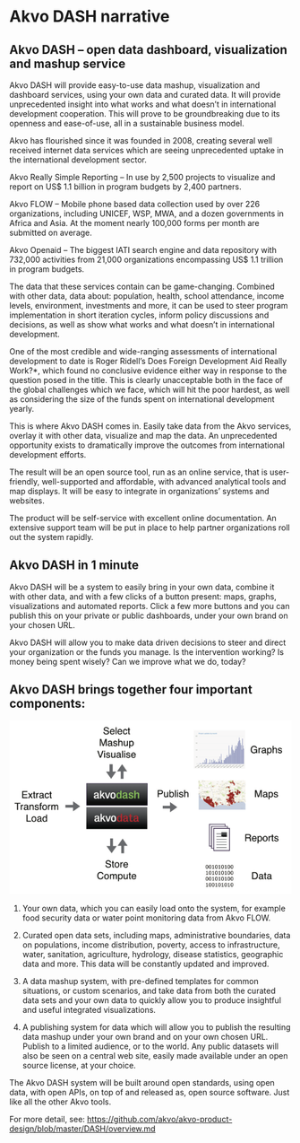 # Akvo DASH narrative

## Akvo DASH – open data dashboard, visualization and mashup service

Akvo DASH will provide easy-to-use data mashup, visualization and dashboard services, using your own data and curated data. It will provide unprecedented insight into what works and what doesn’t in international development cooperation. This will prove to be groundbreaking due to its openness and ease-of-use, all in a sustainable business model.

Akvo has flourished since it was founded in 2008, creating several well received internet data services which are seeing unprecedented uptake in the international development sector.

Akvo Really Simple Reporting – In use by 2,500 projects to visualize and report on US$ 1.1 billion in program budgets by 2,400 partners.

Akvo FLOW – Mobile phone based data collection used by over 226 organizations, including UNICEF, WSP, MWA, and a dozen governments in Africa and Asia. At the moment nearly 100,000 forms per month are submitted on average.

Akvo Openaid – The biggest IATI search engine and data repository with 732,000 activities from 21,000 organizations encompassing US$ 1.1 trillion in program budgets.

The data that these services contain can be game-changing. Combined with other data, data about: population, health, school attendance, income levels, environment, investments and more, it can be used to steer program implementation in short iteration cycles, inform policy discussions and decisions, as well as show what works and what doesn’t in international development.

One of the most credible and wide-ranging assessments of international development to date is Roger Ridell’s Does Foreign Development Aid Really Work?*, which found no conclusive evidence either way in response to the question posed in the title. This is clearly unacceptable both in the face of the global challenges which we face, which will hit the poor hardest, as well as considering the size of the funds spent on international development yearly.

This is where Akvo DASH comes in. Easily take data from the Akvo services, overlay it with other data, visualize and map the data. An unprecedented opportunity exists to dramatically improve the outcomes from international development efforts.

The result will be an open source tool, run as an online service, that is user-friendly, well-supported and affordable, with advanced analytical tools and map displays. It will be easy to integrate in organizations’ systems and websites.

The product will be self-service with excellent online documentation. An extensive support team will be put in place to help partner organizations roll out the system rapidly.

## Akvo DASH in 1 minute

Akvo DASH will be a system to easily bring in your own data, combine it with other data, and with a few clicks of a button present: maps, graphs, visualizations and automated reports. Click a few more buttons and you can publish this on your private or public dashboards, under your own brand on your chosen URL.

Akvo DASH will allow you to make data driven decisions to steer and direct your organization or the funds you manage. Is the intervention working? Is money being spent wisely? Can we improve what we do, today?

## Akvo DASH brings together four important components:

![PICTURE][Akvo-DASH-DATA]

1. Your own data, which you can easily load onto the system, for example food security data or water point monitoring data from Akvo FLOW.

2. Curated open data sets, including maps, administrative boundaries, data on populations, income distribution, poverty, access to infrastructure, water, sanitation, agriculture, hydrology, disease statistics, geographic data and more. This data will be constantly updated and improved.

3. A data mashup system, with pre-defined templates for common situations, or custom scenarios, and take data from both the curated data sets and your own data to quickly allow you to produce insightful and useful integrated visualizations.

4. A publishing system for data which will allow you to publish the resulting data mashup under your own brand and on your own chosen URL. Publish to a limited audience, or to the world. Any public datasets will also be seen on a central web site, easily made available under an open source license, at your choice.

The Akvo DASH system will be built around open standards, using open data, with open APIs, on top of and released as, open source software. Just like all the other Akvo tools.

For more detail, see: https://github.com/akvo/akvo-product-design/blob/master/DASH/overview.md


[Akvo-DASH-DATA]: img/Akvo-DASH-DATA.png
